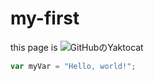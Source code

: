 # my-first
this page is 
![GitHubのYaktocat](https://octodex.github.com/images/yaktocat.png)
``` javascript
var myVar = "Hello, world!";
```
